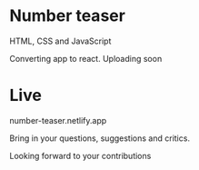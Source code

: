 # Number teaser

HTML, CSS and JavaScript

Converting app to react. Uploading soon

# Live
number-teaser.netlify.app

Bring in your questions, suggestions and critics.

Looking forward to your contributions

